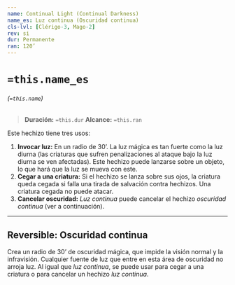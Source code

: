 ```yaml
---
name: Continual Light (Continual Darkness)
name_es: Luz continua (Oscuridad continua)
cls-lvl: [Clérigo-3, Mago-2]
rev: si
dur: Permanente
ran: 120’
---
```

# `=this.name_es`
###### (`=this.name`)

>**Duración:** `=this.dur`
>**Alcance:** `=this.ran`

Este hechizo tiene tres usos: 
1.  **Invocar luz:** En un radio de 30’. La luz mágica es tan fuerte como la luz diurna (las criaturas que sufren penalizaciones al ataque bajo la luz diurna se ven afectadas). Este hechizo puede lanzarse sobre un objeto, lo que hará que la luz se mueva con este. 
2.  **Cegar a una criatura:** Si el hechizo se lanza sobre sus ojos, la criatura queda cegada si falla una tirada de salvación contra hechizos. Una criatura cegada no puede atacar. 
3.  **Cancelar oscuridad:** _Luz continua_ puede cancelar el hechizo _oscuridad continua_ (ver a continuación). 

---

## Reversible: Oscuridad continua 

Crea un radio de 30’ de oscuridad mágica, que impide la visión normal y la infravisión. Cualquier fuente de luz que entre en esta área de oscuridad no arroja luz. Al igual que _luz continua_, se puede usar para cegar a una criatura o para cancelar un hechizo _luz continua_.